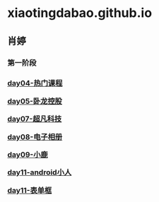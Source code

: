 # xiaotingdabao.github.io
<h2>肖婷</h2>
<h3>第一阶段<h3>
<p><a target="_blank" href="https://xiaotingdabao.github.io/%E8%82%96%E5%A9%B7-day04-%E8%AF%BE%E5%90%8E%E4%BD%9C%E4%B8%9A/html/zuoye.html">day04-热门课程</a</p>
<p><a target="_blank" href="https://xiaotingdabao.github.io/wolong/html/wolong.html">day05-卧龙控股</a</p>
<p><a target="_blank" href="https://xiaotingdabao.github.io/%E8%B6%85%E5%87%A1%E7%A7%91%E6%8A%80/html/chaofan.html">day07-超凡科技</a</p>
<p><a target="_blank" href="https://xiaotingdabao.github.io/dianzixiangce/html/dzxc.html">day08-电子相册</a</p>
<p><a target="_blank" href="https://xiaotingdabao.github.io/xl/html/qg.html">day09-小鹿</a</p>
<p><a target="_blank" href="https://xiaotingdabao.github.io/android/html/1.html">day11-android小人</a</p>
<p><a target="_blank" href="https://xiaotingdabao.github.io/%E8%A1%A8%E5%8D%95%E6%A1%86/html/1.html">day11-表单框</a</p>
